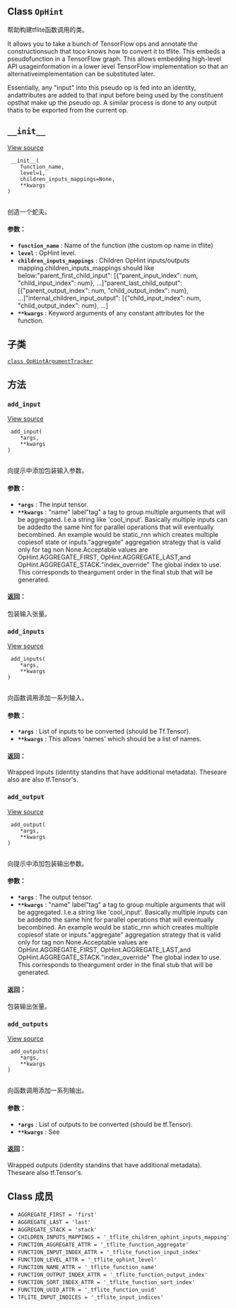 

## Class  `OpHint` 
帮助构建tflite函数调用的类。

It allows you to take a bunch of TensorFlow ops and annotate the constructionsuch that toco knows how to convert it to tflite. This embeds a pseudofunction in a TensorFlow graph. This allows embedding high-level API usageinformation in a lower level TensorFlow implementation so that an alternativeimplementation can be substituted later.

Essentially, any "input" into this pseudo op is fed into an identity, andattributes are added to that input before being used by the constituent opsthat make up the pseudo op. A similar process is done to any output thatis to be exported from the current op.

##  `__init__` 
[View source](https://github.com/tensorflow/tensorflow/blob/r2.0/tensorflow/lite/python/op_hint.py#L308-L346)

```
 __init__(
    function_name,
    level=1,
    children_inputs_mappings=None,
    **kwargs
)
 
```

创造一个蛇夫。

#### 参数：
- **`function_name`** : Name of the function (the custom op name in tflite)
- **`level`** : OpHint level.
- **`children_inputs_mappings`** : Children OpHint inputs/outputs mapping.children_inputs_mappings should like below:"parent_first_child_input":  [{"parent_input_index": num, "child_input_index": num}, ...]"parent_last_child_output":  [{"parent_output_index": num, "child_output_index": num}, ...]"internal_children_input_output":  [{"child_input_index": num, "child_output_index": num}, ...]
- **`**kwargs`** : Keyword arguments of any constant attributes for the function.


## 子类
[ `class OpHintArgumentTracker` ](https://tensorflow.google.cn/api_docs/python/tf/compat/v1/lite/OpHint/OpHintArgumentTracker)

## 方法


###  `add_input` 
[View source](https://github.com/tensorflow/tensorflow/blob/r2.0/tensorflow/lite/python/op_hint.py#L384-L404)

```
 add_input(
    *args,
    **kwargs
)
 
```

向提示中添加包装输入参数。

#### 参数：
- **`*args`** : The input tensor.
- **`**kwargs`** :   "name" label"tag" a tag to group multiple arguments that will be aggregated. I.e.a string like 'cool_input'. Basically multiple inputs can be addedto the same hint for parallel operations that will eventually becombined. An example would be static_rnn which creates multiple copiesof state or inputs."aggregate" aggregation strategy that is valid only for tag non None.Acceptable values are OpHint.AGGREGATE_FIRST, OpHint.AGGREGATE_LAST,and OpHint.AGGREGATE_STACK."index_override" The global index to use. This corresponds to theargument order in the final stub that will be generated.


#### 返回：
包装输入张量。

###  `add_inputs` 
[View source](https://github.com/tensorflow/tensorflow/blob/r2.0/tensorflow/lite/python/op_hint.py#L428-L444)

```
 add_inputs(
    *args,
    **kwargs
)
 
```

向函数调用添加一系列输入。

#### 参数：
- **`*args`** : List of inputs to be converted (should be Tf.Tensor).
- **`**kwargs`** : This allows 'names' which should be a list of names.


#### 返回：
Wrapped inputs (identity standins that have additional metadata). Theseare also are also tf.Tensor's.

###  `add_output` 
[View source](https://github.com/tensorflow/tensorflow/blob/r2.0/tensorflow/lite/python/op_hint.py#L406-L426)

```
 add_output(
    *args,
    **kwargs
)
 
```

向提示中添加包装输出参数。

#### 参数：
- **`*args`** : The output tensor.
- **`**kwargs`** :   "name" label"tag" a tag to group multiple arguments that will be aggregated. I.e.a string like 'cool_input'. Basically multiple inputs can be addedto the same hint for parallel operations that will eventually becombined. An example would be static_rnn which creates multiple copiesof state or inputs."aggregate" aggregation strategy that is valid only for tag non None.Acceptable values are OpHint.AGGREGATE_FIRST, OpHint.AGGREGATE_LAST,and OpHint.AGGREGATE_STACK."index_override" The global index to use. This corresponds to theargument order in the final stub that will be generated.


#### 返回：
包装输出张量。

###  `add_outputs` 
[View source](https://github.com/tensorflow/tensorflow/blob/r2.0/tensorflow/lite/python/op_hint.py#L446-L462)

```
 add_outputs(
    *args,
    **kwargs
)
 
```

向函数调用添加一系列输出。

#### 参数：
- **`*args`** : List of outputs to be converted (should be tf.Tensor).
- **`**kwargs`** : See


#### 返回：
Wrapped outputs (identity standins that have additional metadata). Theseare also tf.Tensor's.

## Class 成员
-  `AGGREGATE_FIRST = 'first'`  []()
-  `AGGREGATE_LAST = 'last'`  []()
-  `AGGREGATE_STACK = 'stack'`  []()
-  `CHILDREN_INPUTS_MAPPINGS = '_tflite_children_ophint_inputs_mapping'`  []()
-  `FUNCTION_AGGREGATE_ATTR = '_tflite_function_aggregate'`  []()
-  `FUNCTION_INPUT_INDEX_ATTR = '_tflite_function_input_index'`  []()
-  `FUNCTION_LEVEL_ATTR = '_tflite_ophint_level'`  []()
-  `FUNCTION_NAME_ATTR = '_tflite_function_name'`  []()
-  `FUNCTION_OUTPUT_INDEX_ATTR = '_tflite_function_output_index'`  []()
-  `FUNCTION_SORT_INDEX_ATTR = '_tflite_function_sort_index'`  []()
-  `FUNCTION_UUID_ATTR = '_tflite_function_uuid'`  []()
-  `TFLITE_INPUT_INDICES = '_tflite_input_indices'`  []()
